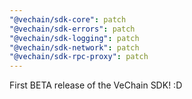```yaml
---
"@vechain/sdk-core": patch
"@vechain/sdk-errors": patch
"@vechain/sdk-logging": patch
"@vechain/sdk-network": patch
"@vechain/sdk-rpc-proxy": patch
---
```


First BETA release of the VeChain SDK! :D
